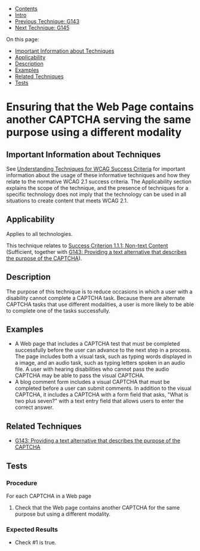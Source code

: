 -   [Contents](https://www.w3.org/WAI/WCAG21/Techniques/#techniques "Table of Contents")
-   [Intro](https://www.w3.org/WAI/WCAG21/Techniques/#introduction "Introduction to Techniques")
-   [Previous Technique: G143](G143)
-   [Next Technique: G145](G145)

On this page:

-   [Important Information about Techniques](#important-information)
-   [Applicability](#applicability)
-   [Description](#description)
-   [Examples](#examples)
-   [Related Techniques](#related)
-   [Tests](#tests)

Ensuring that the Web Page contains another CAPTCHA serving the same purpose using a different modality
=======================================================================================================

Important Information about Techniques
--------------------------------------

See [Understanding Techniques for WCAG Success Criteria](https://www.w3.org/WAI/WCAG21/Understanding/understanding-techniques) for important information about the usage of these informative techniques and how they relate to the normative WCAG 2.1 success criteria. The Applicability section explains the scope of the technique, and the presence of techniques for a specific technology does not imply that the technology can be used in all situations to create content that meets WCAG 2.1.

Applicability
-------------

Applies to all technologies.

This technique relates to [Success Criterion 1.1.1: Non-text Content](https://www.w3.org/WAI/WCAG21/Understanding/non-text-content) (Sufficient, together with [G143: Providing a text alternative that describes the purpose of the CAPTCHA](../general/G143)).

Description
-----------

The purpose of this technique is to reduce occasions in which a user with a disability cannot complete a CAPTCHA task. Because there are alternate CAPTCHA tasks that use different modalities, a user is more likely to be able to complete one of the tasks successfully.

Examples
--------

-   A Web page that includes a CAPTCHA test that must be completed successfully before the user can advance to the next step in a process. The page includes both a visual task, such as typing words displayed in a image, and an audio task, such as typing letters spoken in an audio file. A user with hearing disabilities who cannot pass the audio CAPTCHA may be able to pass the visual CAPTCHA.
-   A blog comment form includes a visual CAPTCHA that must be completed before a user can submit comments. In addition to the visual CAPTCHA, it includes a CAPTCHA with a form field that asks, "What is two plus seven?" with a text entry field that allows users to enter the correct answer.

Related Techniques
------------------

-   [G143: Providing a text alternative that describes the purpose of the CAPTCHA](https://www.w3.org/WAI/WCAG21/Techniques/general/G143)

Tests
-----

### Procedure

For each CAPTCHA in a Web page

1.  Check that the Web page contains another CAPTCHA for the same purpose but using a different modality.

### Expected Results

-   Check \#1 is true.
